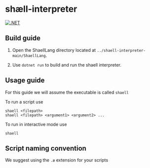 # shæll-interpreter

[![.NET](https://github.com/Coffee-Hotel-Spa/shaell-interpreter/actions/workflows/dotnet.yml/badge.svg?branch=main)](https://github.com/Coffee-Hotel-Spa/shaell-interpreter/actions/workflows/dotnet.yml)

## Build guide
1. Open the ShaellLang directory located at ```../shaell-interpreter-main/ShaellLang```.

2. Use ```dotnet run``` to build and run the shaell interpreter.

## Usage guide
For this guide we will assume the executable is called `shaell`

To run a script use
```
shaell <filepath>
shaell <filepath> <argument1> <argument2> ... 
```

To run in interactive mode use
```
shaell
```

## Script naming convention
We suggest using the `.æ` extension for your scripts